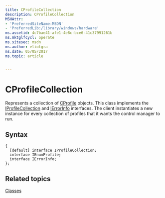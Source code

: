 ```yaml
---
title: CProfileCollection
description: CProfileCollection
MSHAttr:
- 'PreferredSiteName:MSDN'
- 'PreferredLib:/library/windows/hardware'
ms.assetid: 4c7bae41-afe1-4e8c-bce6-41c37991261b
ms.mktglfcycl: operate
ms.sitesec: msdn
ms.author: eliotgra
ms.date: 05/05/2017
ms.topic: article


---
```


# CProfileCollection


Represents a collection of [CProfile](cprofile.md) objects. This class implements the [IProfileCollection](iprofilecollection.md) and [IErrorInfo](http://go.microsoft.com/fwlink/p/?linkid=217161) interfaces. The client instantiates a new instance for every collection of profiles that it wants the control manager to run.

## Syntax


```
{
  [default] interface IProfileCollection;
  interface IEnumProfile;
  interface IErrorInfo;
};
```

## Related topics


[Classes](classes.md)

 

 








